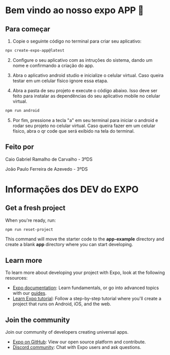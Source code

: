 # Bem vindo ao nosso expo APP 👋

## Para começar
1. Copie o seguinte código no terminal para criar seu aplicativo:
```bash
npx create-expo-app@latest
```

2. Configure o seu aplicativo com as intruções do sistema, dando um nome e confirmando a criação do app.

3. Abra o aplicativo android studio e inicialize o celular virtual. Caso queira testar em um celular físico ignore essa etapa.

4. Abra a pasta de seu projeto e execute o código abaixo. Isso deve ser feito para instalar as dependências do seu aplicativo mobile no celular virtual.
```bash
npm run android
```
5. Por fim, pressione a tecla "a" em seu terminal para iniciar o android e rodar seu projeto no celular virtual. Caso queira fazer em um celular físico, abra o qr code que será exibido na tela do terminal.

## Feito por
Caio Gabriel Ramalho de Carvalho - 3ºDS

João Paulo Ferreira de Azevedo - 3ºDS

# Informações dos DEV do EXPO

## Get a fresh project

When you're ready, run:

```bash
npm run reset-project
```

This command will move the starter code to the **app-example** directory and create a blank **app** directory where you can start developing.

## Learn more

To learn more about developing your project with Expo, look at the following resources:

- [Expo documentation](https://docs.expo.dev/): Learn fundamentals, or go into advanced topics with our [guides](https://docs.expo.dev/guides).
- [Learn Expo tutorial](https://docs.expo.dev/tutorial/introduction/): Follow a step-by-step tutorial where you'll create a project that runs on Android, iOS, and the web.

## Join the community

Join our community of developers creating universal apps.

- [Expo on GitHub](https://github.com/expo/expo): View our open source platform and contribute.
- [Discord community](https://chat.expo.dev): Chat with Expo users and ask questions.
